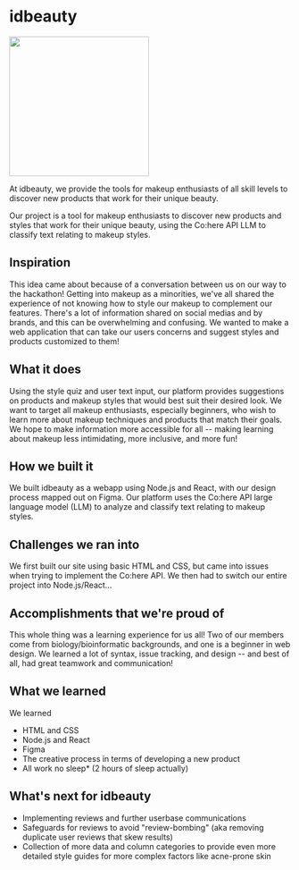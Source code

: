 # idbeauty

<img src="https://user-images.githubusercontent.com/106164999/212520890-438e785f-efd6-40ad-a23a-0d022e6619d9.svg" width="250">

At idbeauty, we provide the tools for makeup enthusiasts of all skill levels to discover new products that work for their unique beauty.

Our project is a tool for makeup enthusiasts to discover new products and styles that work for their unique beauty, using the Co:here API LLM to classify text relating to makeup styles.

## Inspiration

This idea came about because of a conversation between us on our way to the hackathon!
Getting into makeup as a minorities, we've all shared the experience of not knowing how to style our makeup to complement our features. There's a lot of information shared on social medias and by brands, and this can be overwhelming and confusing. We wanted to make a web application that can take our users concerns and suggest styles and products customized to them! 

## What it does

Using the style quiz and user text input, our platform provides suggestions on products and makeup styles that would best suit their desired look. We want to target all makeup enthusiasts, especially beginners, who wish to learn more about makeup techniques and products that match their goals. We hope to make information more accessible for all -- making learning about makeup less intimidating, more inclusive, and more fun!

## How we built it

We built idbeauty as a webapp using Node.js and React, with our design process mapped out on Figma. Our platform uses the Co:here API large language model (LLM) to analyze and classify text relating to makeup styles. 

## Challenges we ran into
We first built our site using basic HTML and CSS, but came into issues when trying to implement the Co:here API. We then had to switch our entire project into Node.js/React...

## Accomplishments that we're proud of
This whole thing was a learning experience for us all! Two of our members come from biology/bioinformatic backgrounds, and one is a beginner in web design. We learned a lot of syntax, issue tracking, and design -- and best of all, had great teamwork and communication!

## What we learned
We learned
* HTML and CSS
* Node.js and React
* Figma
* The creative process in terms of developing a new product
* All work no sleep* (2 hours of sleep actually)

## What's next for idbeauty
* Implementing reviews and further userbase communications
* Safeguards for reviews to avoid "review-bombing" (aka removing duplicate user reviews that skew results) 
* Collection of more data and column categories to provide even more detailed style guides for more complex factors like acne-prone skin

